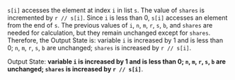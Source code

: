 `s[i]` accesses the element at index `i` in list `s`. The value of `shares` is incremented by `r // s[i]`. Since `i` is less than 0, `s[i]` accesses an element from the end of `s`. The previous values of `i`, `n`, `m`, `r`, `s`, `b`, and `shares` are needed for calculation, but they remain unchanged except for `shares`. Therefore, the Output State is: variable `i` is increased by 1 and is less than 0; `n`, `m`, `r`, `s`, `b` are unchanged; `shares` is increased by `r // s[i]`. 

Output State: **variable `i` is increased by 1 and is less than 0; `n`, `m`, `r`, `s`, `b` are unchanged; `shares` is increased by `r // s[i]`**.